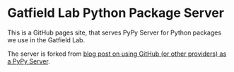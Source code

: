 # Gatfield Lab Python Package Server

This is a GitHub pages site, that serves PyPy Server for Python packages
we use in the Gatfield Lab.

The server is forked from [blog post on using GitHub (or other providers) as a PyPy Server](
https://medium.freecodecamp.org/how-to-use-github-as-a-pypi-server-1c3b0d07db2).

